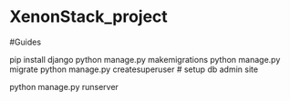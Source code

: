 # XenonStack_project


#Guides

pip  install django 
python manage.py makemigrations
python manage.py migrate
python manage.py createsuperuser  # setup db  admin site  

python manage.py runserver 
